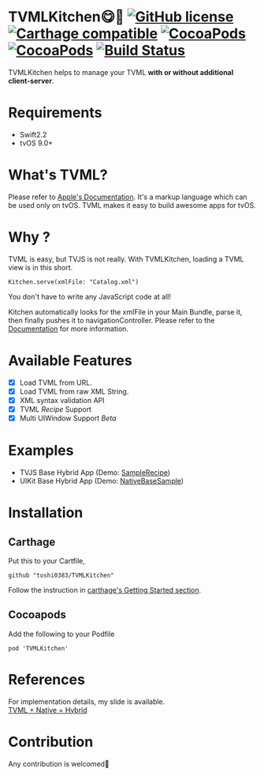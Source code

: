 # TVMLKitchen😋🍴  [![GitHub license](https://img.shields.io/badge/license-MIT-lightgrey.svg)](https://raw.githubusercontent.com/Carthage/Carthage/master/LICENSE.md) [![Carthage compatible](https://img.shields.io/badge/Carthage-compatible-4BC51D.svg?style=flat)](https://github.com/Carthage/Carthage) [![CocoaPods](https://img.shields.io/cocoapods/v/TVMLKitchen.svg)]() [![CocoaPods](https://img.shields.io/cocoapods/p/TVMLKitchen.svg)]() [![Build Status](https://www.bitrise.io/app/de994b854e5c425f.svg?token=GZp-KU8RDjmewA2Hdj27fQ)](https://www.bitrise.io/app/de994b854e5c425f)

TVMLKitchen helps to manage your TVML **with or without additional client-server**.

# Requirements
- Swift2.2
- tvOS 9.0+

# What's TVML?
Please refer to [Apple's Documentation](https://developer.apple.com/library/tvos/documentation/LanguagesUtilities/Conceptual/ATV_Template_Guide/).
It's a markup language which can be used only on tvOS.
TVML makes it easy to build awesome apps for tvOS.

# Why ?

TVML is easy, but TVJS is not really.
With TVMLKitchen, loading a TVML view is in this short.

```
Kitchen.serve(xmlFile: "Catalog.xml")
```

You don't have to write any JavaScript code at all!

Kitchen automatically looks for the xmlFile in your Main Bundle, parse it, then finally pushes it to navigationController.
Please refer to the [Documentation](./Documentation) for more information.

# Available Features
- [x] Load TVML from URL.
- [x] Load TVML from raw XML String.
- [x] XML syntax validation API
- [x] TVML *Recipe* Support
- [x] Multi UIWindow Support *Beta*

# Examples
- TVJS Base Hybrid App  (Demo: [SampleRecipe](./SampleRecipe))
- UIKit Base Hybrid App (Demo: [NativeBaseSample](./NativeBaseSample))

# Installation

## Carthage
Put this to your Cartfile,
```
github "toshi0383/TVMLKitchen"
```

Follow the instruction in [carthage's Getting Started section](https://github.com/Carthage/Carthage#getting-started).

## Cocoapods
Add the following to your Podfile
```
pod 'TVMLKitchen'
```

# References
For implementation details, my slide is available.  
[TVML + Native = Hybrid](https://speakerdeck.com/toshi0383/tvml-plus-native-equals-hybrid)

# Contribution
Any contribution is welcomed🎉
